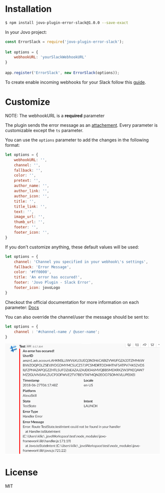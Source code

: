 # Installation
```sh
$ npm install jovo-plugin-error-slack@1.0.0 --save-exact
```

In your Jovo project:
```javascript
const ErrorSlack = require('jovo-plugin-error-slack');

let options = {
    webhookURL: 'yourSlackWebhookURL'
}

app.register('ErrorSlack', new ErrorSlack(options));
```
To create enable incoming webhooks for your Slack follow this [guide](https://api.slack.com/incoming-webhooks).

# Customize
NOTE: The webhookURL is a **required** parameter

The plugin sends the error message as an [attachement](https://api.slack.com/docs/message-attachments). Every parameter is customizable except the `ts` parameter.

You can use the `options` parameter to add the changes in the following format:
```javascript
let options = {
    webhookURL: '',
    channel: '',
    fallback: '',
    color: '',
    pretext: '', 
    author_name: '',
    author_link: '',
    author_icon: '',
    title: '',
    title_link: '',
    text: '',
    image_url: '',
    thumb_url: '',
    footer: '',
    footer_icon: '',
}
```
If you don't customize anything, these default values will be used:
```javascript
let options = {
    channel: 'Channel you specified in your webhook\'s settings',
    fallback: 'Error Message',
    color: '#ff0000',
    title: 'An error has occured!',
    footer: 'Jovo Plugin - Slack Error',
    footer_icon: jovoLogo
}
```
Checkout the official documentation for more information on each parameter: [Docs](https://api.slack.com/docs/message-attachments)

You can also override the channel/user the message should be sent to: 
```javascript
let options = {
    channel : '#channel-name / @user-name';
}
```

![Jovo Plugin Slack Error](./_images/slack-error-plugin.png)

# License

MIT